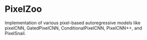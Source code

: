 # PixelZoo
Implementation of various pixel-based autoregressive models like pixelCNN, GatedPixelCNN, ConditionalPixelCNN, PixelCNN++, and PixelSnail.
